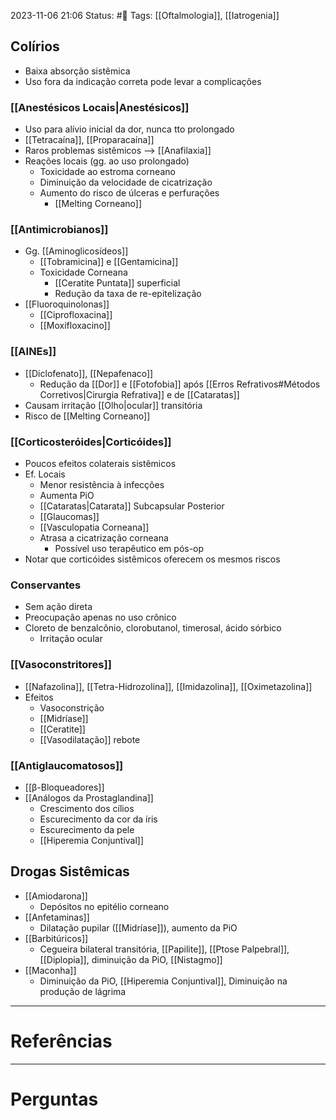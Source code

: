 2023-11-06 21:06
Status: #🌱 
Tags: [[Oftalmologia]], [[Iatrogenia]]
<br/>
## Colírios
- Baixa absorção sistêmica
- Uso fora da indicação correta pode levar a complicações
### [[Anestésicos Locais|Anestésicos]]
- Uso para alívio inicial da dor, nunca tto prolongado
- [[Tetracaína]], [[Proparacaína]]
- Raros problemas sistêmicos --> [[Anafilaxia]]
- Reações locais (gg. ao uso prolongado)
	- Toxicidade ao estroma corneano
	- Diminuição da velocidade de cicatrização
	- Aumento do risco de úlceras e perfurações
		- [[Melting Corneano]]
### [[Antimicrobianos]]
- Gg. [[Aminoglicosídeos]]
	- [[Tobramicina]] e [[Gentamicina]]
	- Toxicidade Corneana
		- [[Ceratite Puntata]] superficial
		- Redução da taxa de re-epitelização
- [[Fluoroquinolonas]] 
	- [[Ciprofloxacina]]
	- [[Moxifloxacino]]
### [[AINEs]]
- [[Diclofenato]], [[Nepafenaco]]
	- Redução da [[Dor]] e [[Fotofobia]] após [[Erros Refrativos#Métodos Corretivos|Cirurgia Refrativa]] e de [[Cataratas]]
- Causam irritação [[Olho|ocular]] transitória
- Risco de [[Melting Corneano]]
### [[Corticosteróides|Corticóides]]
- Poucos efeitos colaterais sistêmicos
- Ef. Locais
	- Menor resistência à infecções
	- Aumenta PiO
	- [[Cataratas|Catarata]] Subcapsular Posterior
	- [[Glaucomas]]
	- [[Vasculopatia Corneana]]
	- Atrasa a cicatrização corneana
		- Possível uso terapêutico em pós-op
- Notar que corticóides sistêmicos oferecem os mesmos riscos
### Conservantes
- Sem ação direta
- Preocupação apenas no uso crônico
- Cloreto de benzalcônio, clorobutanol, timerosal, ácido sórbico
	- Irritação ocular
### [[Vasoconstritores]]
- [[Nafazolina]], [[Tetra-Hidrozolina]], [[Imidazolina]], [[Oximetazolina]]
- Efeitos
	- Vasoconstrição
	- [[Midríase]]
	- [[Ceratite]]
	- [[Vasodilatação]] rebote
### [[Antiglaucomatosos]]
- [[β-Bloqueadores]]
- [[Análogos da Prostaglandina]]
	- Crescimento dos cílios
	- Escurecimento da cor da íris
	- Escurecimento da pele
	- [[Hiperemia Conjuntival]]
## Drogas Sistêmicas
- [[Amiodarona]]
	- Depósitos no epitélio corneano
- [[Anfetaminas]]
	- Dilatação pupilar ([[Midríase]]), aumento da PiO
- [[Barbitúricos]]
	- Cegueira bilateral transitória, [[Papilite]], [[Ptose Palpebral]], [[Diplopia]], diminuição da PiO, [[Nistagmo]]
- [[Maconha]]
	- Diminuição da PiO, [[Hiperemia Conjuntival]], Diminuição na produção de lágrima
____
# Referências
---
# Perguntas


